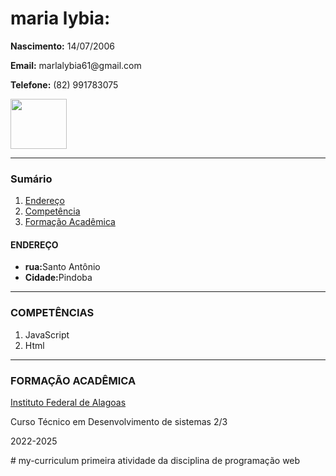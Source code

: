 <!DOCTYPE html>
<html>

<head>
    <title> Meu Currículo </title>
</head>

<body>
  <h1>maria lybia:</h1>
  <p> <strong> Nascimento:</strong> 14/07/2006</p>
  <p> <strong> Email:</strong> marlalybia61@gmail.com </p>
  <p> <strong>Telefone:</strong> (82) 991783075</p>

  <p></p>
  <img src="WhatsApp Image 2023-07-17 at 15.37.56.jpeg"
  width="90" height="80"> 

  <hr>
<h3><strong>Sumário</strong></h3>
<ol>
    <li><a href="Endereço">Endereço</a></li>
    <li><a href="Competência">Competência</a></li>
    <li><a href="Formação Acadêmina">Formação Acadêmica</a></li>
</ol>

  <h4> ENDEREÇO</h4>
  <ul>
    <li><strong>rua:</strong>Santo Antônio</li>
    <li><strong>Cidade:</strong>Pindoba</li>
    
  </ul>

<hr>
 <h3>COMPETÊNCIAS</h3>
 <ol>
  <li> JavaScript</li>
  <li> Html</li>
 </ol>
 
<hr> 

 <h3> FORMAÇÃO ACADÊMICA</h3>
<a href="http://www.ifal.edu.br">Instituto Federal de Alagoas</a>
<p>Curso Técnico em Desenvolvimento de sistemas 2/3</p>
<p>2022-2025</p>

</body>
</html># my-curriculum
primeira atividade da disciplina de programação web
